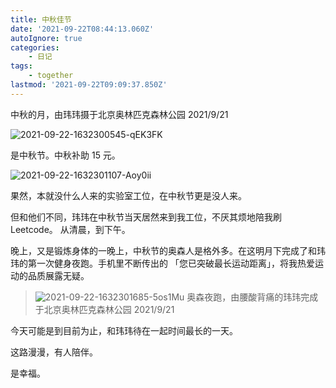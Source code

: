```yaml
---
title: 中秋佳节
date: '2021-09-22T08:44:13.060Z'
autoIgnore: true
categories:
    - 日记
tags:
    - together
lastmod: '2021-09-22T09:09:37.850Z'
---
```


中秋的月，由玮玮摄于北京奥林匹克森林公园 2021/9/21

![2021-09-22-1632300545-qEK3FK](https://static.sumblog.cn/Pic/2021-09-22-1632300545-qEK3FK.png)

<!-- more -->

是中秋节。中秋补助 15 元。

![2021-09-22-1632301107-Aoy0ii](https://static.sumblog.cn/Pic/2021-09-22-1632301107-Aoy0ii.png)

果然，本就没什么人来的实验室工位，在中秋节更是没人来。

但和他们不同，玮玮在中秋节当天居然来到我工位，不厌其烦地陪我刷 Leetcode。
从清晨，到下午。

晚上，又是锻炼身体的一晚上，中秋节的奥森人是格外多。在这明月下完成了和玮玮的第一次健身夜跑。手机里不断传出的 「您已突破最长运动距离」，将我热爱运动的品质展露无疑。

> ![2021-09-22-1632301685-5os1Mu](https://static.sumblog.cn/Pic/2021-09-22-1632301685-5os1Mu.jpg)
> 奥森夜跑，由腰酸背痛的玮玮完成于北京奥林匹克森林公园 2021/9/21

今天可能是到目前为止，和玮玮待在一起时间最长的一天。

这路漫漫，有人陪伴。

是幸福。
